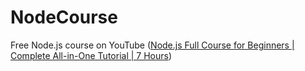 # NodeCourse

Free Node.js course on YouTube ([Node.js Full Course for Beginners | Complete All-in-One Tutorial | 7 Hours](https://www.youtube.com/watch?v=f2EqECiTBL8))